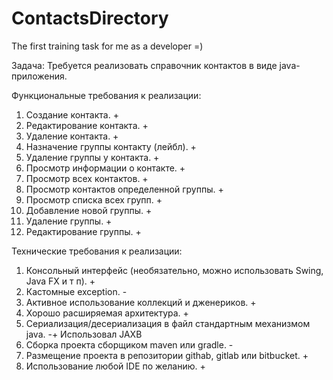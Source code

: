 # ContactsDirectory
The first training task for me as a developer =)



Задача:
Требуется реализовать справочник контактов в виде java-приложения.

Функциональные требования к реализации:
1.	Создание контакта. +
2.	Редактирование контакта. +
3.	Удаление контакта. +
4.	Назначение группы контакту (лейбл). +
5.	Удаление группы у контакта. +
6.	Просмотр информации о контакте. +
7.	Просмотр всех контактов. +
8.	Просмотр контактов определенной группы. +
9.	Просмотр списка всех групп. +
10.	Добавление новой группы. +
11.	Удаление группы. +
12.	Редактирование группы. +

Технические требования к реализации:
1.	Консольный интерфейс (необязательно, можно использовать Swing, Java FX и т п). +
2.	Кастомные exception. -
3.	Активное использование коллекций и дженериков. +
4.	Хорошо расширяемая архитектура. +
5.	Сериализация/десериализация в файл стандартным механизмом java. -+ Использовал JAXB
6.	Сборка проекта сборщиком maven или gradle. -
7.	Размещение проекта в репозитории githab, gitlab или bitbucket. +
8.	Использование любой IDE по желанию. +
